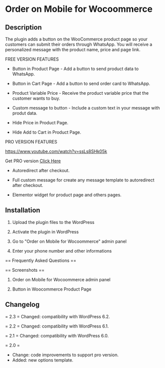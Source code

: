 # Order on Mobile for Wocoommerce

## Description

The plugin adds a button on the WooCommerce product page so your customers can submit their orders through WhatsApp. You will receive a personalized message with the product name, price and page link.

FREE VERSION FEATURES

* Button in Product Page - Add a button to send product data to WhatsApp.

* Button in Cart Page - Add a button to send order card to WhatsApp.

* Product Variable Price - Receive the product variable price that the customer wants to buy.

* Custom message to button - Include a custom text in your message with produt data.

* Hide Price in Product Page.

* Hide Add to Cart in Product Page.

PRO VERSION FEATURES

https://www.youtube.com/watch?v=ssLs8SHk05k

Get PRO version [Click Here](https://codecanyon.net/item/order-on-whatsapp-for-woocommerce/25824812)

* Autoredirect after checkout.

* Full custom message for create any message template to autoredirect after checkout.

* Elementor widget for product page and others pages.

## Installation

1. Upload the plugin files to the WordPress

2. Activate the plugin in WordPress

3. Go to "Order on Mobile for Wocoommerce" admin panel

4. Enter your phone number and other informations

== Frequently Asked Questions ==

== Screenshots ==

1. Order on Mobile for Wocoommerce admin panel

2. Button in Woocommerce Product Page

## Changelog
= 2.3 =
Changed: compatibility with WordPress 6.2.

= 2.2 =
Changed: compatibility with WordPress 6.1.

= 2.1 =
Changed: compatibility with WordPress 6.0.

= 2.0 =
* Change: code improvements to support pro version.
* Added: new options template.
